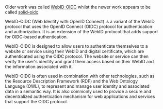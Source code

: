 
Older work was called [WebID-OIDC](https://github.com/solid/webid-oidc-spec) whilst the newer work appears to be called [solid-oidc](https://solidproject.org/TR/oidc)

WebID-OIDC (Web Identity with OpenID Connect) is a variant of the WebID protocol that uses the OpenID Connect (OIDC) protocol for authentication and authorization. It is an extension of the WebID protocol that adds support for OIDC-based authentication.

WebID-OIDC is designed to allow users to authenticate themselves to a website or service using their WebID and digital certificate, which are authenticated using the OIDC protocol. The website or service can then verify the user's identity and grant them access based on their WebID and the information associated with it.

WebID-OIDC is often used in combination with other technologies, such as the Resource Description Framework (RDF) and the Web Ontology Language (OWL), to represent and manage user identity and associated data in a semantic way. It is also commonly used to provide a secure and decentralized authentication mechanism for web applications and services that support the OIDC protocol.